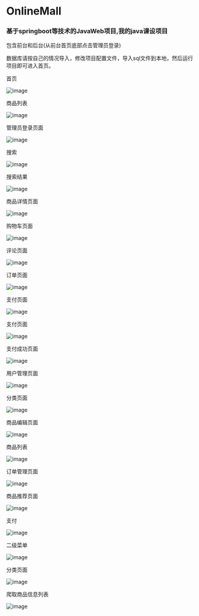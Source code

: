 # OnlineMall


### 基于springboot等技术的JavaWeb项目,我的java课设项目


包含前台和后台(从前台首页底部点击管理员登录)


数据库请按自己的情况导入，修改项目配置文件，导入sql文件到本地，然后运行项目即可进入首页。


首页


![image](https://github.com/29DCH/OnlineMall/blob/master/img/首页.png)


商品列表


![image](https://github.com/29DCH/OnlineMall/blob/master/img/1.png)


管理员登录页面


![image](https://github.com/29DCH/OnlineMall/blob/master/img/2.png)


搜索


![image](https://github.com/29DCH/OnlineMall/blob/master/img/3.png)



搜索结果


![image](https://github.com/29DCH/OnlineMall/blob/master/img/4.png)



商品详情页面


![image](https://github.com/29DCH/OnlineMall/blob/master/img/5.png)



购物车页面


![image](https://github.com/29DCH/OnlineMall/blob/master/img/6.png)



评论页面


![image](https://github.com/29DCH/OnlineMall/blob/master/img/7.png)



订单页面


![image](https://github.com/29DCH/OnlineMall/blob/master/img/8.png)


支付页面


![image](https://github.com/29DCH/OnlineMall/blob/master/img/9.png)


支付页面


![image](https://github.com/29DCH/OnlineMall/blob/master/img/10.png)



支付成功页面


![image](https://github.com/29DCH/OnlineMall/blob/master/img/11.png)


用户管理页面


![image](https://github.com/29DCH/OnlineMall/blob/master/img/12.png)



分类页面


![image](https://github.com/29DCH/OnlineMall/blob/master/img/13.png)


商品编辑页面


![image](https://github.com/29DCH/OnlineMall/blob/master/img/14.png)


商品列表


![image](https://github.com/29DCH/OnlineMall/blob/master/img/15.png)



订单管理页面


![image](https://github.com/29DCH/OnlineMall/blob/master/img/16.png)



商品推荐页面


![image](https://github.com/29DCH/OnlineMall/blob/master/img/17.png)



支付


![image](https://github.com/29DCH/OnlineMall/blob/master/img/18.png)



二级菜单


![image](https://github.com/29DCH/OnlineMall/blob/master/img/19.png)



分类页面


![image](https://github.com/29DCH/OnlineMall/blob/master/img/20.png)



爬取商品信息列表


![image](https://github.com/29DCH/OnlineMall/blob/master/img/21.png)
